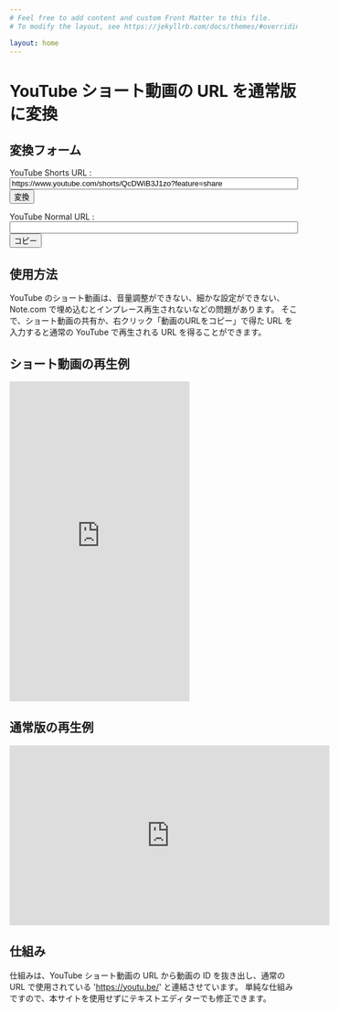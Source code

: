 ```yaml
---
# Feel free to add content and custom Front Matter to this file.
# To modify the layout, see https://jekyllrb.com/docs/themes/#overriding-theme-defaults

layout: home
---
```

<h1>YouTube ショート動画の URL を通常版に変換</h1>

<script>
function DoConvert()
{
    let ytshorsturl = document.getElementById("ytshorsturl");
    let normalurl = ytshorsturl.value.match(/shorts\/([a-z0-9]+)/i);
    //normalurl = 'https://www.youtube.com/watch?v=' + normalurl[1];
    normalurl = 'https://youtu.be/' + normalurl[1];
    document.getElementById("ytnormalurl").value = normalurl;
};

function DoCopy()
{
    let ytnormalurl = document.getElementById("ytnormalurl").value;
    console.log(ytnormalurl);
    copyToClipboard(ytnormalurl);
};

function copyToClipboard (tagValue) {
  if (navigator.clipboard) {
    return navigator.clipboard.writeText(tagValue).then(function () {})
  } else {
    tagText.select();
    document.execCommand('copy');
  }
}

</script>

## 変換フォーム

<form>
<p>
    <label for="label_shorts_url">YouTube Shorts URL : </label>
    <input type="text" id="ytshorsturl" name="YouTube Shorts URL" value="https://www.youtube.com/shorts/QcDWiB3J1zo?feature=share" size=60 />
    <input type="button"  value="変換" onclick="DoConvert()">
</p>
<p>
    <label for="label_normal_url">YouTube Normal URL : </label>
    <input type="text" id="ytnormalurl" name="YouTube URL" size=60 />
    <input type="button"  value="コピー" onclick="DoCopy()">
</p>
</form>

## 使用方法

YouTube のショート動画は、音量調整ができない、細かな設定ができない、Note.com で埋め込むとインプレース再生されないなどの問題があります。
そこで、ショート動画の共有か、右クリック「動画のURLをコピー」で得た URL を入力すると通常の YouTube で再生される URL を得ることができます。

## ショート動画の再生例

<iframe width="315" height="560" src="https://www.youtube.com/embed/QcDWiB3J1zo" title="YouTubeショートのご紹介" frameborder="0" allow="accelerometer; autoplay; clipboard-write; encrypted-media; gyroscope; picture-in-picture; web-share" allowfullscreen></iframe>

## 通常版の再生例

<iframe width="560" height="315" src="https://www.youtube.com/embed/QcDWiB3J1zo?si=b14KCUy022_MsbXD" title="YouTube video player" frameborder="0" allow="accelerometer; autoplay; clipboard-write; encrypted-media; gyroscope; picture-in-picture; web-share" allowfullscreen></iframe>

## 仕組み

仕組みは、YouTube ショート動画の URL から動画の ID を抜き出し、通常の URL で使用されている 'https://youtu.be/' と連結させています。
単純な仕組みですので、本サイトを使用せずにテキストエディターでも修正できます。